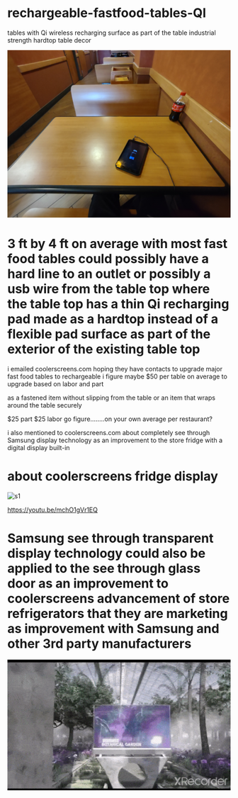 # rechargeable-fastfood-tables-QI
tables with Qi wireless recharging surface as part of the table industrial strength hardtop table decor

![s1](https://raw.githubusercontent.com/c4pt000/rechargeable-fastfood-tables-QI/main/IMG_20220409_172640658.jpg)

# 3 ft by 4 ft on average with most fast food tables could possibly have a hard line to an outlet or possibly a usb wire from the table top where the table top has a thin Qi recharging pad made as a hardtop instead of a flexible pad surface as part of the exterior of the existing table top


i emailed coolerscreens.com hoping they have contacts to upgrade major fast food tables to rechargeable
i figure maybe $50 per table on average to upgrade based on labor and part

as a fastened item without slipping from the table
or an item that wraps around the table securely 

$25 part $25 labor go figure........on your own average per restaurant?

i also mentioned to coolerscreens.com about completely see through Samsung display technology as an improvement to the store fridge with a digital display built-in
# about coolerscreens fridge display
![s1](https://github.com/c4pt000/rechargeable-fastfood-tables-QI/raw/main/3-DoorFullScreen_ForGif_1.gif)



https://youtu.be/mchO1gVr1EQ

# Samsung see through transparent display technology could also be applied to the see through glass door as an improvement to coolerscreens advancement of store refrigerators that they are marketing as improvement with Samsung and other 3rd party manufacturers
![s1](https://github.com/c4pt000/rechargeable-fastfood-tables-QI/raw/main/ezgif-4-a858fa222b.gif)
